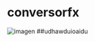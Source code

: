 # conversorfx
![imagen](https://images-na.ssl-images-amazon.com/images/I/61TuGfMmNOL.png)
##udhawduioaidu
